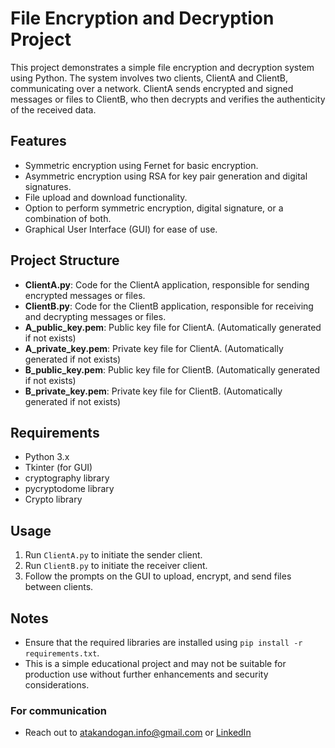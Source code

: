 # File Encryption and Decryption Project

This project demonstrates a simple file encryption and decryption system using Python. The system involves two clients, ClientA and ClientB, communicating over a network. ClientA sends encrypted and signed messages or files to ClientB, who then decrypts and verifies the authenticity of the received data.

## Features

- Symmetric encryption using Fernet for basic encryption.
- Asymmetric encryption using RSA for key pair generation and digital signatures.
- File upload and download functionality.
- Option to perform symmetric encryption, digital signature, or a combination of both.
- Graphical User Interface (GUI) for ease of use.

## Project Structure

- **ClientA.py**: Code for the ClientA application, responsible for sending encrypted messages or files.
- **ClientB.py**: Code for the ClientB application, responsible for receiving and decrypting messages or files.
- **A_public_key.pem**: Public key file for ClientA. (Automatically generated if not exists)
- **A_private_key.pem**: Private key file for ClientA. (Automatically generated if not exists)
- **B_public_key.pem**: Public key file for ClientB. (Automatically generated if not exists)
- **B_private_key.pem**: Private key file for ClientB. (Automatically generated if not exists)

## Requirements

- Python 3.x
- Tkinter (for GUI)
- cryptography library
- pycryptodome library
- Crypto library

## Usage

1. Run `ClientA.py` to initiate the sender client.
2. Run `ClientB.py` to initiate the receiver client.
3. Follow the prompts on the GUI to upload, encrypt, and send files between clients.

## Notes

- Ensure that the required libraries are installed using `pip install -r requirements.txt`.
- This is a simple educational project and may not be suitable for production use without further enhancements and security considerations.

### For communication
-  Reach out to atakandogan.info@gmail.com or [LinkedIn](https://www.linkedin.com/in/atakandoan/) 